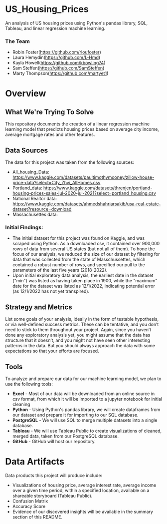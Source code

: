 # US_Housing_Prices
An analysis of US housing prices using Python's pandas library, SQL, Tableau, and linear regression machine learning.

### The Team
- Robin Foster(https://github.com/rloufoster)
- Laura Hemydin(https://github.com/L-Hmd)
- Kayla Howell(https://github.com/kbowling74)
- Sam Steffen(https://github.com/SamSteffen)
- Marty Thompson(https://github.com/martyet1)

# Overview
## What We're Trying To Solve
This repository documents the creation of a linear regression machine learning model that predicts housing prices based on average city income, average mortgage rates and other features.

## Data Sources
The data for this project was taken from the following sources:
- All_housing_Data: https://www.kaggle.com/datasets/paultimothymooney/zillow-house-price-data?select=City_Zhvi_AllHomes.csv
- Portland_data: https://www.kaggle.com/datasets/threnjen/portland-housing-prices-sales-jul-2020-jul-2021?select=portland_housing.csv
- National Realtor data: https://www.kaggle.com/datasets/ahmedshahriarsakib/usa-real-estate-dataset?resource=download
- Massachusettes data:

### Initial Findings:
- The initial dataset for this project was found on Kaggle, and was scraped using Python. As a downloaded csv, it contained over 900,000 rows of data from several US states (but not all of them). To hone the focus of our analysis, we reduced the size of our dataset by filtering for data that was collected from the state of Masschussettes, which contained a robust number of rows, and specified our pull to the parameters of the last five years (2018-2022).
- Upon initial exploratory data analysis, the earliest date in the dataset ("min") was listed as having taken place in 1900, while the "maximum" date for the dataset was listed as 12/1/2022, indicating potential error (as 12/1/2022 has not yet transpired).

## Strategy and Metrics
List some goals of your analysis, ideally in the form of testable hypothesis, or via well-defined success metrics. These can be tentative, and you don’t need to stick to them throughout your project. Again, since you haven’t done any exploratory analysis yet, you might assume that the data has structure that it doesn’t, and you might not have seen other interesting patterns in the data. But you should always approach the data with some expectations so that your efforts are focused.

## Tools
To analyze and prepare our data for our machine learning model, we plan to use the following tools:
- **Excel** - Most of our data will be downloaded from an online source in csv format, from which it will be imported to a jupyter notebook for initial cleaning
- **Python** - Using Python's pandas library, we will create dataframes from our dataset and prepare it for importing to our SQL database.
- **PostgreSQL** - We will use SQL to merge multiple datasets into a single database.
- **Tableau** - We will use Tableau Public to create visualizations of cleaned, merged data, taken from our PostgreSQL database. 
- **GitHub** - GitHub will host our repository.

# Data Artifacts
Data products this project will produce include:
- Visualizations of housing price, average interest rate, average income over a given time period, within a specified location, available on a shareable storyboard (Tableau Public).
- Confusion Matrix
- Accuracy Score
- Evidence of our discovered insights will be available in the summary section of this README.
